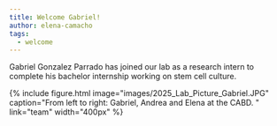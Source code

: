 ```yaml
---
title: Welcome Gabriel!
author: elena-camacho
tags:
  - welcome
---
```


Gabriel Gonzalez Parrado has joined our lab as a research intern to complete his bachelor internship working on stem cell culture.

{%
  include figure.html
  image="images/2025_Lab_Picture_Gabriel.JPG"
  caption="From left to right: Gabriel, Andrea and Elena at the CABD. "
  link="team"
  width="400px"
%}


